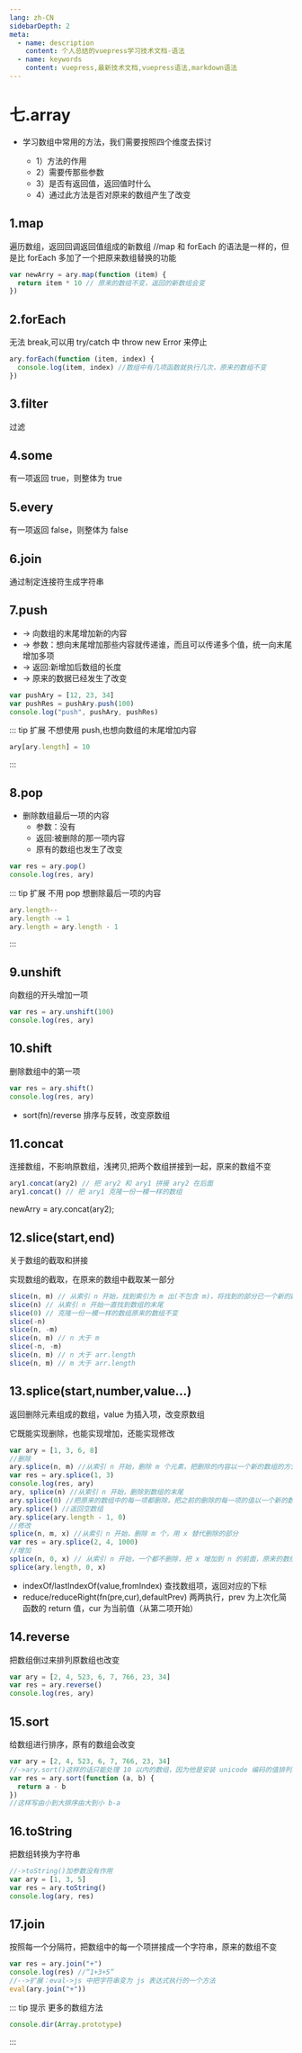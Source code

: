 ```yaml
---
lang: zh-CN
sidebarDepth: 2
meta:
  - name: description
    content: 个人总结的vuepress学习技术文档-语法
  - name: keywords
    content: vuepress,最新技术文档,vuepress语法,markdown语法
---
```


# 七.array

- 学习数组中常用的方法，我们需要按照四个维度去探讨

  - 1）方法的作用
  - 2）需要传那些参数
  - 3）是否有返回值，返回值时什么
  - 4）通过此方法是否对原来的数组产生了改变

## 1.map

遍历数组，返回回调返回值组成的新数组
//map 和 forEach 的语法是一样的，但是比 forEach 多加了一个把原来数组替换的功能

```js
var newArry = ary.map(function (item) {
  return item * 10 // 原来的数组不变，返回的新数组会变
})
```

## 2.forEach

无法 break,可以用 try/catch 中 throw new Error 来停止

```js
ary.forEach(function (item, index) {
  console.log(item, index) //数组中有几项函数就执行几次，原来的数组不变
})
```

## 3.filter

过滤

## 4.some

有一项返回 true，则整体为 true

## 5.every

有一项返回 false，则整体为 false

## 6.join

通过制定连接符生成字符串

## 7.push

- -> 向数组的末尾增加新的内容
- -> 参数：想向末尾增加那些内容就传递谁，而且可以传递多个值，统一向末尾增加多项
- -> 返回:新增加后数组的长度
- -> 原来的数据已经发生了改变

```js
var pushAry = [12, 23, 34]
var pushRes = pushAry.push(100)
console.log("push", pushAry, pushRes)
```

::: tip 扩展
不想使用 push,也想向数组的末尾增加内容

```js
ary[ary.length] = 10
```

:::

## 8.pop

- 删除数组最后一项的内容
  - 参数：没有
  - 返回:被删除的那一项内容
  - 原有的数组也发生了改变

```js
var res = ary.pop()
console.log(res, ary)
```

::: tip 扩展
不用 pop 想删除最后一项的内容

```js
ary.length--
ary.length -= 1
ary.length = ary.length - 1
```

:::

## 9.unshift

向数组的开头增加一项

```js
var res = ary.unshift(100)
console.log(res, ary)
```

## 10.shift

删除数组中的第一项

```js
var res = ary.shift()
console.log(res, ary)
```

- sort(fn)/reverse
  排序与反转，改变原数组

## 11.concat

连接数组，不影响原数组，浅拷贝,把两个数组拼接到一起，原来的数组不变

```js
ary1.concat(ary2) // 把 ary2 和 ary1 拼接 ary2 在后面
ary1.concat() // 把 ary1 克隆一份一模一样的数组
```

newArry = ary.concat(ary2);

## 12.slice(start,end)

关于数组的截取和拼接

实现数组的截取，在原来的数组中截取某一部分

```js
slice(n, m) // 从索引 n 开始，找到索引为 m 出(不包含 m)，将找到的部分已一个新的数组返回，原来的数组不变
slice(n) // 从索引 n 开始一直找到数组的末尾
slice(0) // 克隆一份一模一样的数组原来的数组不变
slice(-n)
slice(n, -m)
slice(n, m) // n 大于 m
slice(-n, -m)
slice(n, m) // n 大于 arr.length
slice(n, m) // m 大于 arr.length
```

## 13.splice(start,number,value...)

返回删除元素组成的数组，value 为插入项，改变原数组

它既能实现删除，也能实现增加，还能实现修改

```js
var ary = [1, 3, 6, 8]
//删除
ary.splice(n, m) //从索引 n 开始，删除 m 个元素，把删除的内容以一个新的数组的方式返回，原来的数组改变
var res = ary.splice(1, 3)
console.log(res, ary)
ary, splice(n) //从索引 n 开始，删除到数组的末尾
ary.splice(0) //把原来的数组中的每一项都删除，把之前的删除的每一项的值以一个新的数组返回（把之前的数组克隆了一份，并且清空了原来的数组）
ary.splice() //返回空数组
ary.splice(ary.length - 1, 0)
//修改
splice(n, m, x) //从索引 n 开始，删除 m 个，用 x 替代删除的部分
var res = ary.splice(2, 4, 1000)
//增加
splice(n, 0, x) // 从索引 n 开始，一个都不删除，把 x 增加到 n 的前面，原来的数组改变
splice(ary.length, 0, x)
```

- indexOf/lastIndexOf(value,fromIndex)
  查找数组项，返回对应的下标
- reduce/reduceRight(fn(pre,cur),defaultPrev)
  两两执行，prev 为上次化简函数的 return 值，cur 为当前值（从第二项开始）

## 14.reverse

把数组倒过来排列原数组也改变

```js
var ary = [2, 4, 523, 6, 7, 766, 23, 34]
var res = ary.reverse()
console.log(res, ary)
```

## 15.sort

给数组进行排序，原有的数组会改变

```js
var ary = [2, 4, 523, 6, 7, 766, 23, 34]
//->ary.sort()这样的话只能处理 10 以内的数组，因为他是安装 unicode 编码的值排列的
var res = ary.sort(function (a, b) {
  return a - b
})
//这样写由小到大排序由大到小 b-a
```

## 16.toString

把数组转换为字符串

```js
//->toString()加参数没有作用
var ary = [1, 3, 5]
var res = ary.toString()
console.log(ary, res)
```

## 17.join

按照每一个分隔符，把数组中的每一个项拼接成一个字符串，原来的数组不变

```js
var res = ary.join("+")
console.log(res) //“1+3+5”
//-->扩展：eval->js 中把字符串变为 js 表达式执行的一个方法
eval(ary.join("+"))
```

::: tip 提示
更多的数组方法

```js
console.dir(Array.prototype)
```

:::
